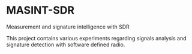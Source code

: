 # MASINT-SDR
Measurement and signature intelligence with SDR

This project contains various experiments regarding signals analysis and signature detection with software defined radio.